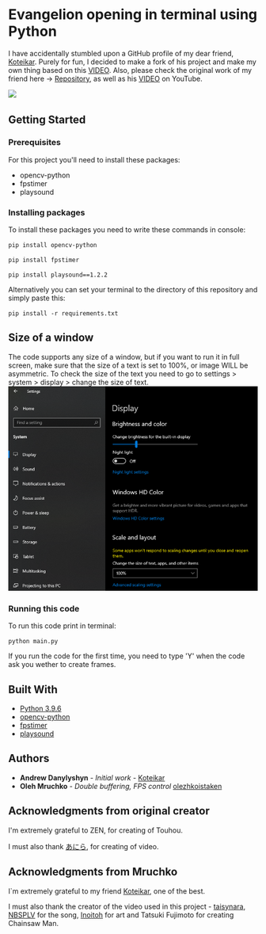 # Evangelion opening in terminal using Python

I have accidentally stumbled upon a GitHub profile of my dear friend, [Koteikar](https://github.com/Koteikar). Purely for fun,
I decided to make a fork of his project and make my own thing based on this [VIDEO](https://youtu.be/oh0RQ_TgDnQ?si=SK5zS0XawRZSfmOp).
Also, please check the original work of my friend here -> [Repository](https://github.com/Koteikar/Bad-Apple),
as well as his [VIDEO](https://youtu.be/ikyKLfB4cfg) on YouTube.

![](images/git-preview-eva.gif)

## Getting Started

### Prerequisites

For this project you'll need to install these packages:
* opencv-python
* fpstimer
* playsound

### Installing packages

To install these packages you need to write these commands in console:

```
pip install opencv-python
```
```
pip install fpstimer
```
```
pip install playsound==1.2.2
```
Alternatively you can set your terminal to the directory of this repository and simply paste this:
```
pip install -r requirements.txt
```


## Size of a window

The code supports any size of a window, but if you want to run it in full screen,
make sure that the size of a text is set to 100%, or image WILL be asymmetric.
To check the size of the text you need to go to settings > system > display > change the size of text. 
![](images/img_1.png)

### Running this code

To run this code print in terminal:
```
python main.py
```
If you run the code for the first time, you need to type 'Y' when the code ask you wether to create frames.

## Built With

* [Python 3.9.6](https://www.python.org/)
* [opencv-python](https://opencv.org/)
* [fpstimer](https://pypi.org/project/fpstimer/)
* [playsound](https://pypi.org/project/playsound/)


## Authors

* **Andrew Danylyshyn** - *Initial work* - [Koteikar](https://github.com/Koteikar)
* **Oleh Mruchko** - *Double buffering, FPS control* [olezhkoistaken](https://github.com/olezhkoistaken)


## Acknowledgments from original creator

I'm extremely grateful to ZEN, for creating of Touhou.

I must also thank [あにら](https://www.nicovideo.jp/watch/sm8628149), for creating of video.

## Acknowledgments from Mruchko

I`m extremely grateful to my friend [Koteikar](https://github.com/Koteikar), one of the best.

I must also thank the creator of the video used in this project - [taisynara](https://www.youtube.com/@taisynara),
[NBSPLV](https://www.instagram.com/nbsplv/) for the song, [Inoitoh](https://x.com/inoitoh) for art
and Tatsuki Fujimoto for creating Chainsaw Man.
